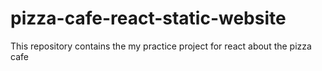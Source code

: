 # pizza-cafe-react-static-website
This repository contains the my practice project for react about the pizza cafe
